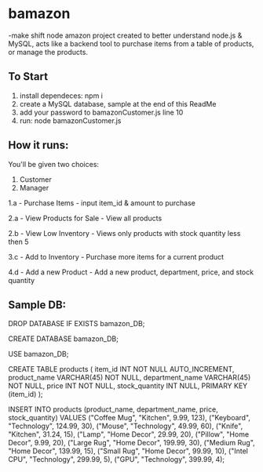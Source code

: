 # bamazon

-make shift node amazon project created to better understand node.js & MySQL, acts like a backend tool to purchase items from a table of products, or manage the products.

## To Start

1. install dependeces: npm i
2. create a MySQL database, sample at the end of this ReadMe
3. add your password to bamazonCustomer.js line 10
4. run: node bamazonCustomer.js

## How it runs:

You'll be given two choices:

1. Customer
2. Manager

1.a - Purchase Items - input item_id & amount to purchase

2.a - View Products for Sale - View all products

2.b - View Low Inventory - Views only products with stock quantity less then 5

3.c - Add to Inventory - Purchase more items for a current product

4.d - Add a new Product - Add a new product, department, price, and stock quantity

## Sample DB:

DROP DATABASE IF EXISTS bamazon_DB;

CREATE DATABASE bamazon_DB;

USE bamazon_DB;

CREATE TABLE products (
item_id INT NOT NULL AUTO_INCREMENT,
product_name VARCHAR(45) NOT NULL,
department_name VARCHAR(45) NOT NULL,
price INT NOT NULL,
stock_quantity INT NULL,
PRIMARY KEY (item_id)
);

INSERT INTO products (product_name, department_name, price, stock_quantity)
VALUES ("Coffee Mug", "Kitchen", 9.99, 123),
("Keyboard", "Technology", 124.99, 30),
("Mouse", "Technology", 49.99, 60),
("Knife", "Kitchen", 31.24, 15),
("Lamp", "Home Decor", 29.99, 20),
("Pillow", "Home Decor", 9.99, 20),
("Large Rug", "Home Decor", 199.99, 30),
("Medium Rug", "Home Decor", 139.99, 15),
("Small Rug", "Home Decor", 99.99, 10),
("Intel CPU", "Technology", 299.99, 5),
("GPU", "Technology", 399.99, 4);
